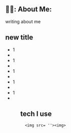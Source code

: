 ## 👨‍💻: About Me:
<p>writing about me<p>
  
## new title
  <ul>
    <li>1<li>
    <li>1<li>
    <li>1<li>
    <li>1<li>
    <li>1<li>
    <ul>
      
 ## tech I use
      <img src= ''><img>

<!---
Mousashi7/Mousashi7 is a ✨ special ✨ repository because its `README.md` (this file) appears on your GitHub profile.
You can click the Preview link to take a look at your changes.
--->
